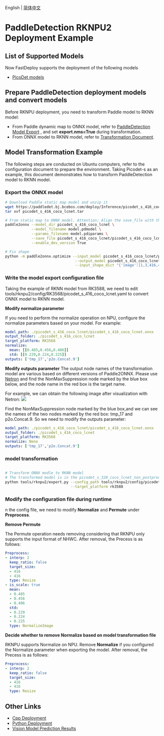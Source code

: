 English | [简体中文](README.md)
# PaddleDetection RKNPU2 Deployment Example

## List of Supported Models

Now FastDeploy supports the deployment of the following models
- [PicoDet models](https://github.com/PaddlePaddle/PaddleDetection/tree/release/2.4/configs/picodet)

## Prepare PaddleDetection deployment models and convert models
Before RKNPU deployment, you need to transform Paddle model to RKNN model:
* From Paddle dynamic map to ONNX model, refer to [PaddleDetection Model Export](https://github.com/PaddlePaddle/PaddleDetection/blob/release/2.4/deploy/EXPORT_MODEL.md)
  , and set **export.nms=True** during transformation.
* From ONNX model to RKNN model, refer to [Transformation Document](../../../../../docs/cn/faq/rknpu2/export.md).


## Model Transformation Example
The following steps are conducted on Ubuntu computers, refer to the configuration document to prepare the environment. Taking Picodet-s as an example, this document demonstrates how to transform PaddleDetection model to RKNN model.
### Export the ONNX model
```bash
# Download Paddle static map model and unzip it
wget https://paddledet.bj.bcebos.com/deploy/Inference/picodet_s_416_coco_lcnet.tar
tar xvf picodet_s_416_coco_lcnet.tar

# From static map to ONNX model. Attention: Align the save_file with the zip file name
paddle2onnx --model_dir picodet_s_416_coco_lcnet \
            --model_filename model.pdmodel \
            --params_filename model.pdiparams \
            --save_file picodet_s_416_coco_lcnet/picodet_s_416_coco_lcnet.onnx \
            --enable_dev_version True

# Fix shape
python -m paddle2onnx.optimize --input_model picodet_s_416_coco_lcnet/picodet_s_416_coco_lcnet.onnx \
                                --output_model picodet_s_416_coco_lcnet/picodet_s_416_coco_lcnet.onnx \
                                --input_shape_dict "{'image':[1,3,416,416]}"
```

### Write the model export configuration file
Taking the example of RKNN model from RK3588, we need to edit tools/rknpu2/config/RK3568/picodet_s_416_coco_lcnet.yaml to convert ONNX model to RKNN model.

**Modify normalize parameter**

If you need to perform the normalize operation on NPU, configure the normalize parameters based on your model. For example:
```yaml
model_path: ./picodet_s_416_coco_lcnet/picodet_s_416_coco_lcnet.onnx
output_folder: ./picodet_s_416_coco_lcnet
target_platform: RK3568
normalize:
  mean: [[0.485,0.456,0.406]]
  std: [[0.229,0.224,0.225]]
outputs: ['tmp_17','p2o.Concat.9']
```

**Modify outputs parameter**
The output node names of the transformation model are various based on different versions of Paddle2ONNX. Please use [Netron](https://netron.app) and find the NonMaxSuppression node marked by the blue box below, and the node name in the red box is the target name.

For example, we can obtain the following image after visualization with Netron:
![](https://user-images.githubusercontent.com/58363586/202728663-4af0b843-d012-4aeb-8a66-626b7b87ca69.png)

Find the NonMaxSuppression node marked by the blue box,and we can see the names of the two nodes marked by the red box: tmp_17 and p2o.Concat.9. So we need to modify the outputs parameter:
```yaml
model_path: ./picodet_s_416_coco_lcnet/picodet_s_416_coco_lcnet.onnx
output_folder: ./picodet_s_416_coco_lcnet
target_platform: RK3568
normalize: None
outputs: ['tmp_17','p2o.Concat.9']
```

### model transformation
```bash

# Transform ONNX modle to RKNN model
# The transformed model is in the picodet_s_320_coco_lcnet_non_postprocess directory
python tools/rknpu2/export.py --config_path tools/rknpu2/config/picodet_s_416_coco_lcnet.yaml \
                              --target_platform rk3588
```

### Modify the configuration file during runtime

n the config file, we need to modify **Normalize** and **Permute** under **Preprocess**.

**Remove Permute**

The Permute operation needs removing considering that RKNPU only supports the input format of NHWC. After removal, the Precess is as follows:
```yaml
Preprocess:
- interp: 2
  keep_ratio: false
  target_size:
  - 416
  - 416
  type: Resize
- is_scale: true
  mean:
  - 0.485
  - 0.456
  - 0.406
  std:
  - 0.229
  - 0.224
  - 0.225
  type: NormalizeImage
```

**Decide whether to remove Normalize based on model transformation file**

RKNPU supports Normalize on NPU. Remove **Normalize** if you configured the Normalize parameter when exporting the model. After removal, the Precess is as follows:
```yaml
Preprocess:
- interp: 2
  keep_ratio: false
  target_size:
  - 416
  - 416
  type: Resize
```

## Other Links
- [Cpp Deployment](./cpp)
- [Python Deployment](./python)
- [Vision Model Prediction Results](../../../../../docs/api/vision_results/)
